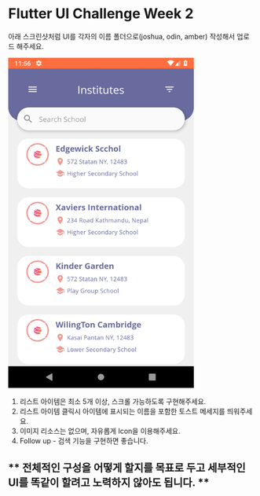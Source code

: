 # Flutter UI Challenge Week 2

아래 스크린샷처럼 UI를 각자의 이름 폴더으로(joshua, odin, amber) 작성해서 업로드 해주세요.


<img width="378" src="schoolList.png">

1. 리스트 아이템은 최소 5개 이상, 스크롤 가능하도록 구현해주세요.
2. 리스트 아이템 클릭시 아이템에 표시되는 이름을 포함한 토스트 메세지를 띄워주세요.
3. 이미지 리소스는 없으며, 자유롭게 Icon을 이용해주세요.
4. Follow up - 검색 기능을 구현하면 좋습니다.

## ** 전체적인 구성을 어떻게 할지를 목표로 두고 세부적인 UI를 똑같이 할려고 노력하지 않아도 됩니다. **

